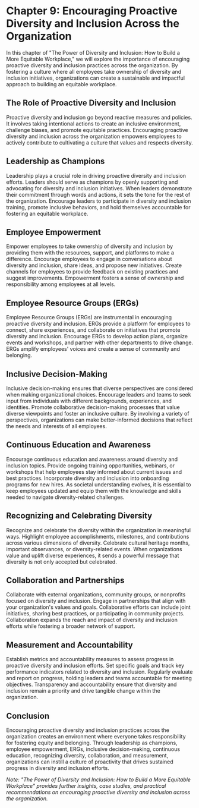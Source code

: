 Chapter 9: Encouraging Proactive Diversity and Inclusion Across the Organization
================================================================================

In this chapter of "The Power of Diversity and Inclusion: How to Build a More Equitable Workplace," we will explore the importance of encouraging proactive diversity and inclusion practices across the organization. By fostering a culture where all employees take ownership of diversity and inclusion initiatives, organizations can create a sustainable and impactful approach to building an equitable workplace.

The Role of Proactive Diversity and Inclusion
---------------------------------------------

Proactive diversity and inclusion go beyond reactive measures and policies. It involves taking intentional actions to create an inclusive environment, challenge biases, and promote equitable practices. Encouraging proactive diversity and inclusion across the organization empowers employees to actively contribute to cultivating a culture that values and respects diversity.

Leadership as Champions
-----------------------

Leadership plays a crucial role in driving proactive diversity and inclusion efforts. Leaders should serve as champions by openly supporting and advocating for diversity and inclusion initiatives. When leaders demonstrate their commitment through words and actions, it sets the tone for the rest of the organization. Encourage leaders to participate in diversity and inclusion training, promote inclusive behaviors, and hold themselves accountable for fostering an equitable workplace.

Employee Empowerment
--------------------

Empower employees to take ownership of diversity and inclusion by providing them with the resources, support, and platforms to make a difference. Encourage employees to engage in conversations about diversity and inclusion, share ideas, and propose new initiatives. Create channels for employees to provide feedback on existing practices and suggest improvements. Empowerment fosters a sense of ownership and responsibility among employees at all levels.

Employee Resource Groups (ERGs)
-------------------------------

Employee Resource Groups (ERGs) are instrumental in encouraging proactive diversity and inclusion. ERGs provide a platform for employees to connect, share experiences, and collaborate on initiatives that promote diversity and inclusion. Encourage ERGs to develop action plans, organize events and workshops, and partner with other departments to drive change. ERGs amplify employees' voices and create a sense of community and belonging.

Inclusive Decision-Making
-------------------------

Inclusive decision-making ensures that diverse perspectives are considered when making organizational choices. Encourage leaders and teams to seek input from individuals with different backgrounds, experiences, and identities. Promote collaborative decision-making processes that value diverse viewpoints and foster an inclusive culture. By involving a variety of perspectives, organizations can make better-informed decisions that reflect the needs and interests of all employees.

Continuous Education and Awareness
----------------------------------

Encourage continuous education and awareness around diversity and inclusion topics. Provide ongoing training opportunities, webinars, or workshops that help employees stay informed about current issues and best practices. Incorporate diversity and inclusion into onboarding programs for new hires. As societal understanding evolves, it is essential to keep employees updated and equip them with the knowledge and skills needed to navigate diversity-related challenges.

Recognizing and Celebrating Diversity
-------------------------------------

Recognize and celebrate the diversity within the organization in meaningful ways. Highlight employee accomplishments, milestones, and contributions across various dimensions of diversity. Celebrate cultural heritage months, important observances, or diversity-related events. When organizations value and uplift diverse experiences, it sends a powerful message that diversity is not only accepted but celebrated.

Collaboration and Partnerships
------------------------------

Collaborate with external organizations, community groups, or nonprofits focused on diversity and inclusion. Engage in partnerships that align with your organization's values and goals. Collaborative efforts can include joint initiatives, sharing best practices, or participating in community projects. Collaboration expands the reach and impact of diversity and inclusion efforts while fostering a broader network of support.

Measurement and Accountability
------------------------------

Establish metrics and accountability measures to assess progress in proactive diversity and inclusion efforts. Set specific goals and track key performance indicators related to diversity and inclusion. Regularly evaluate and report on progress, holding leaders and teams accountable for meeting objectives. Transparency and accountability ensure that diversity and inclusion remain a priority and drive tangible change within the organization.

Conclusion
----------

Encouraging proactive diversity and inclusion practices across the organization creates an environment where everyone takes responsibility for fostering equity and belonging. Through leadership as champions, employee empowerment, ERGs, inclusive decision-making, continuous education, recognizing diversity, collaboration, and measurement, organizations can instill a culture of proactivity that drives sustained progress in diversity and inclusion efforts.

*Note: "The Power of Diversity and Inclusion: How to Build a More Equitable Workplace" provides further insights, case studies, and practical recommendations on encouraging proactive diversity and inclusion across the organization.*
